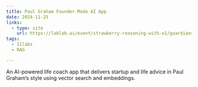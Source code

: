 ```yaml
---
title: Paul Graham Founder Mode AI App
date: 2024-11-25
links:
  - type: site
    url: https://lablab.ai/event/strawberry-reasoning-with-o1/guardians-of-the-galaxy/paul-graham-founder-mode-ai-app
tags:
  - 11labs
  - RAG

---
```


An AI-powered life coach app that delivers startup and life advice in Paul Graham’s style using vector search and embeddings.

<!--more-->
